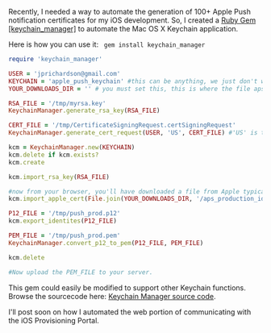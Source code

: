 <!--
author: JP Richardson
publish: Fri Oct 07 2011 15:39:19 GMT-0500 (CDT)
status: publish
type: post
link: https://procbits.wordpress.com/2011/10/07/automating-the-mac-os-x-keychain-app-with-ruby/
tags: Ruby
slug: 2011/10/07/automating-the-mac-os-x-keychain-app-with-ruby
title: Automating the Mac OS X Keychain App with Ruby
-->



Recently, I needed a way to automate the generation of 100+ Apple Push
notification certificates for my iOS development. So, I created a [Ruby
Gem [keychain\_manager]](https://rubygems.org/gems/keychain_manager) to
automate the Mac OS X Keychain application.

Here is how you can use it: ` gem install keychain_manager`

```ruby
require 'keychain_manager'

USER = 'jprichardson@gmail.com'
KEYCHAIN = 'apple_push_keychain' #this can be anything, we just don't want to pollute the 'login' keychain
YOUR_DOWNLOADS_DIR = '' # you must set this, this is where the file aps_production_identity.cer exists

RSA_FILE = '/tmp/myrsa.key'
KeychainManager.generate_rsa_key(RSA_FILE)

CERT_FILE = '/tmp/CertificateSigningRequest.certSigningRequest'
KeychainManager.generate_cert_request(USER, 'US', CERT_FILE) #'US' is the country abbreviation.

kcm = KeychainManager.new(KEYCHAIN)
kcm.delete if kcm.exists?
kcm.create

kcm.import_rsa_key(RSA_FILE)

#now from your browser, you'll have downloaded a file from Apple typically named: aps_production_identity.cer
kcm.import_apple_cert(File.join(YOUR_DOWNLOADS_DIR, '/aps_production_identity.cer'))

P12_FILE = '/tmp/push_prod.p12'
kcm.export_identites(P12_FILE)

PEM_FILE = '/tmp/push_prod.pem'
KeychainManager.convert_p12_to_pem(P12_FILE, PEM_FILE)

kcm.delete

#Now upload the PEM_FILE to your server.
```

This gem could easily be modified to support other Keychain functions.
Browse the sourcecode here: [Keychain Manager source
code](https://github.com/jprichardson/keychain_manager).

I'll post soon on how I automated the web portion of communicating with
the iOS Provisioning Portal.


